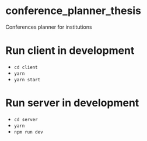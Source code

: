 # conference_planner_thesis
Conferences planner for institutions

# Run client in development
* `cd client`
* `yarn`
* `yarn start`

# Run server in development
* `cd server`
* `yarn`
* `npm run dev`



